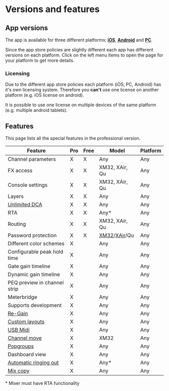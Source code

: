 # Versions and features

## App versions
The app is available for three different platforms: **[iOS](platforms/ios.md)**, **[Android](platforms/android.md)** and **[PC](platforms/pc.md)**.

Since the app store policies are slightly different each app has different versions on each platform.
Click on the left menu items to open the page for your platform to get more details.

### Licensing
Due to the different app store policies each platform (iOS, PC, Android) has it's own licensing system.
Therefore you **can't** use one license on another platform (e.g. iOS license on android).

It is possible to use one license on multiple devices of the same platform (e.g. multiple android tablets).


## Features
This page lists all the special features in the professional version.

| Feature | Pro | Free | Model | Platform |
| ------ |  ------ | ------ | --- | --- |
| Channel parameters | X | X | Any | Any |
| FX access | X | X | XM32, XAir, Qu | Any |
| Console settings | X | X | XM32, XAir, Qu | Any |
| Layers | X | X | Any | Any |
| [Unlimited DCA](layer-idcas.md) | X | X | Any | Any |
| RTA | X | X | Any\* | Any |
| Routing | X| X | XM32, XAir, Qu | Any |
| Password protection | X | X | [XM32](xm32/bus-password.md)/[XAir](xair/bus-password.md)/Qu | Any |
| Different color schemes | X | | Any | Any |
| Configurable peak hold time | X | | Any | Any |
| Gate gain timeline | X | | Any | Any |
| Dynamic gain timeline | X | | Any | Any |
| PEQ preview in channel strip | X | | Any | Any |
| Meterbridge | X | | Any | Any |
| Supports development | X | | Any | Any |
| [Re-Gain](re-gain.md) | X | | Any | Any |
| [Custom layouts](custom-layouts.md) | X | | Any | Any |
| [USB Midi](usb-midi.md) | X | | Any | Any |
| [Channel move](xm32/channel-move.md) | X | | XM32 | Any |
| [Popgroups](app-settings.md) | X | | Any | Any |
| Dashboard view | X | | Any | Any |
| [Automatic ringing out](feedback-detection.md) | X | | Any* | Any |
| [Mix copy](mix-copy.md) | X | | Any | Any |

\* Mixer must have RTA functionality